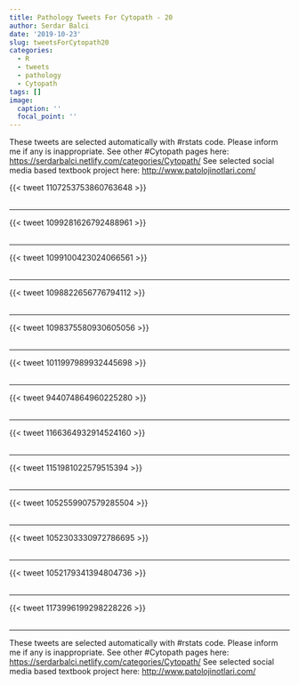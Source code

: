 ```yaml
---
title: Pathology Tweets For Cytopath - 20
author: Serdar Balci
date: '2019-10-23'
slug: tweetsForCytopath20
categories:
  - R
  - tweets
  - pathology
  - Cytopath
tags: []
image:
  caption: ''
  focal_point: ''
---
```



These tweets are selected automatically with #rstats code. Please inform me if any is inappropriate.
See other #Cytopath pages here: https://serdarbalci.netlify.com/categories/Cytopath/ 
See selected social media based textbook project here: http://www.patolojinotlari.com/

{{< tweet 1107253753860763648 >}}
<br>
<br>
<hr>
{{< tweet 1099281626792488961 >}}
<br>
<br>
<hr>
{{< tweet 1099100423024066561 >}}
<br>
<br>
<hr>
{{< tweet 1098822656776794112 >}}
<br>
<br>
<hr>
{{< tweet 1098375580930605056 >}}
<br>
<br>
<hr>
{{< tweet 1011997989932445698 >}}
<br>
<br>
<hr>
{{< tweet 944074864960225280 >}}
<br>
<br>
<hr>
{{< tweet 1166364932914524160 >}}
<br>
<br>
<hr>
{{< tweet 1151981022579515394 >}}
<br>
<br>
<hr>
{{< tweet 1052559907579285504 >}}
<br>
<br>
<hr>
{{< tweet 1052303330972786695 >}}
<br>
<br>
<hr>
{{< tweet 1052179341394804736 >}}
<br>
<br>
<hr>
{{< tweet 1173996199298228226 >}}
<br>
<br>
<hr>


These tweets are selected automatically with #rstats code. Please inform me if any is inappropriate.
See other #Cytopath pages here: https://serdarbalci.netlify.com/categories/Cytopath/ 
See selected social media based textbook project here: http://www.patolojinotlari.com/
